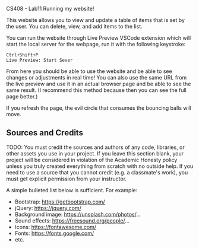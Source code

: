 CS408 - Lab11
Running my website!

This website allows you to view and update a table of items that is set by the user. You can delete, view, and add items to the list.

You can run the website through Live Preview VSCode extension which will start the local server for the webpage, run it with the following keystroke:

    Ctrl+Shift+P
    Live Preview: Start Sever

From here you should be able to use the website and be able to see changes or adjustments in real time! You can also use the same URL from the live preview and use it in an actual browser page and be able to see the same result. (I recommend this method because then you can see the full page better.)

If you refresh the page, the evil circle that consumes the bouncing balls will move.

## Sources and Credits

TODO: You must credit the sources and authors of any code, libraries, or other
assets you use in your project. If you leave this section blank, your project
will be considered in violation of the Academic Honesty policy unless you truly
created everything from scratch with no outside help. If you need to use a
source that you cannot credit (e.g. a classmate's work), you must get explicit
permission from your instructor.

A simple bulleted list below is sufficient. For example:

- Bootstrap: https://getbootstrap.com/
- jQuery: https://jquery.com/
- Background image: https://unsplash.com/photos/...
- Sound effects: https://freesound.org/people/...
- Icons: https://fontawesome.com/
- Fonts: https://fonts.google.com/
- etc.

